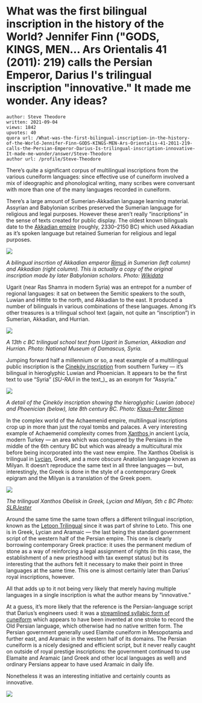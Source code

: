 # What was the first bilingual inscription in the history of the World? Jennifer Finn ("GODS, KINGS, MEN… Ars Orientalis 41 (2011): 219) calls the Persian Emperor, Darius I's trilingual inscription "innovative." It made me wonder. Any ideas?

	author: Steve Theodore
	written: 2021-09-04
	views: 1842
	upvotes: 40
	quora url: /What-was-the-first-bilingual-inscription-in-the-history-of-the-World-Jennifer-Finn-GODS-KINGS-MEN-Ars-Orientalis-41-2011-219-calls-the-Persian-Emperor-Darius-Is-trilingual-inscription-innovative-It-made-me-wonder/answer/Steve-Theodore
	author url: /profile/Steve-Theodore


There’s quite a significant corpus of multilingual inscriptions from the various cuneiform languages: since effective use of cuneiform involved a mix of ideographic and phonological writing, many scribes were conversant with more than one of the many languages recorded in cuneiform.

There’s a large amount of Sumerian-Akkadian language learning material. Assyrian and Babylonian scribes preserved the Sumerian language for religious and legal purposes. However these aren’t really “inscriptions” in the sense of texts created for public display. The oldest known bilinguals date to the [Akkadian empire](https://en.wikipedia.org/wiki/Akkadian_Empire) (roughly, 2330–2150 BC) which used Akkadian as it’s spoken language but retained Sumerian for religious and legal purposes.

![](https://qph.fs.quoracdn.net/main-qimg-a73ea81f8c241b87dd72e463bc9e35b8-lq)

_A bilingual inscrtion of Akkadian emperor_ _[Rimuš](https://en.wikipedia.org/wiki/Rimush)_ _in Sumerian (left column) and Akkadian (right column). This is actually a copy of the original inscription made by later Babylonian scholars. Photo:_ _[Wikidata](https://www.wikidata.org/wiki/Q87473226)_ 

Ugarit (near Ras Shamra in modern Syria) was an entrepot for a number of regional languages: it sat on between the Semitic speakers to the south, Luwian and Hittite to the north, and Akkadian to the east. It produced a number of bilinguals in various combinations of these languages. Among it’s other treasures is a trilingual school text (again, not quite an “inscription”) in Sumerian, Akkadian, and Hurrian.

![](https://qph.fs.quoracdn.net/main-qimg-d567d38d912c2b1a58e0670a87cde93d-lq)

_A 13th c BC trilingual school text from Ugarit in Sumerian, Akkadian and Hurrian. Photo: National Museum of Damascus, Syria._ 

Jumping forward half a millennium or so, a neat example of a multilingual public inscription is the [Çineköy inscription](https://en.wikipedia.org/wiki/%C3%87inek%C3%B6y_inscription) from southern Turkey — it’s bilingual in hieroglyphic Luwian and Phoenician. It appears to be the first text to use “Syria” (_SU-RA/i_ in the text_)_  as an exonym for “Assyria.”

![](https://qph.fs.quoracdn.net/main-qimg-a3cef0a15d69cd404ba68c4f58964571-lq)

_A detail of the Çineköy inscription showing the hieroglyphic Luwian (aboce) and Phoenician (below), late 8th century BC. Photo:_ _[Klaus-Peter Simon](https://en.wikipedia.org/wiki/%C3%87inek%C3%B6y_inscription#/media/File:AdanaMuseumCinek%C3%B6y2.jpg)_ 

In the complex world of the Achaemenid empire, multilingual inscriptions crop up in more than just the royal tombs and palaces. A very interesting example of Achaemenid complexity comes from [Xanthos ](https://en.wikipedia.org/wiki/Xanthos)in ancient Lycia, modern Turkey — an area which was conquered by the Persians in the middle of the 6th century BC but which was already a multicultural mix before being incorporated into the vast new empire. The Xanthos Obelisk is trilingual in [Lycian](https://omniglot.com/writing/lycian.php), Greek, and a more obscure Anatolian language known as Milyan. It doesn’t reproduce the same text in all three languages — but, interestingly, the Greek is done in the style of a contemporary Greek epigram and the Milyan is a translation of the Greek poem.

![](https://qph.fs.quoracdn.net/main-qimg-9047c2919e4aa3d77088985b4b262690-lq)

_The trilingual Xanthos Obelisk in Greek, Lycian and Milyan, 5th c BC Photo:_ _[SLRJester](https://www.flickr.com/photos/slrjester/185789133)_ 

Around the same time the same town offers a different trilingual inscription, known as the [Letoon Trilingual](https://en.wikipedia.org/wiki/Letoon_trilingual) since it was part of shrine to Leto. This one is in Greek, Lycian and Aramaic — the last being the standard government script of the western half of the Persian empire. This one is clearly borrowing contemporary Greek practice: it uses the permanent medium of stone as a way of reinforcing a legal assignment of rights (in this case, the establishment of a new priesthood with tax exempt status) but its interesting that the authors felt it necessary to make their point in three languages at the same time. This one is almost certainly later than Darius’ royal inscriptions, however.



All that adds up to it not being very likely that merely having multiple languages in a single inscription is what the author means by “innovative.”

At a guess, it’s more likely that the reference is the Persian-language script that Darius’s engineers used: it was a [streamlined syllabic form of cuneiform](https://omniglot.com/writing/opcuneiform.htm) which appears to have been invented at one stroke to record the Old Persian language, which otherwise had no native written form. The Persian government generally used Elamite cuneiform in Mesopotamia and further east, and Aramaic in the western half of its domains. The Persian cuneiform is a nicely designed and efficient script, but it never really caught on outside of royal prestige inscriptions: the government continued to use Elamaite and Aramaic (and Greek and other local languages as well) and ordinary Persians appear to have used Aramaic in daily life.

Nonetheless it was an interesting initiative and certainly counts as innovative.

![](https://qph.fs.quoracdn.net/main-qimg-9df355a1575f980b40047c086c42b29c-pjlq)

